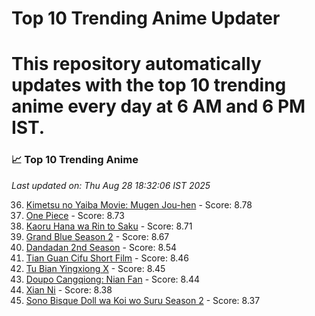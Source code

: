 # Top 10 Trending Anime Updater
# This repository automatically updates with the top 10 trending anime every day at 6 AM and 6 PM IST.

<!-- ANIME_LIST_START -->
### 📈 Top 10 Trending Anime

*Last updated on: Thu Aug 28 18:32:06 IST 2025*

36. [Kimetsu no Yaiba Movie: Mugen Jou-hen](https://myanimelist.net/anime/59192) - Score: 8.78
52. [One Piece](https://myanimelist.net/anime/21) - Score: 8.73
59. [Kaoru Hana wa Rin to Saku](https://myanimelist.net/anime/59845) - Score: 8.71
72. [Grand Blue Season 2](https://myanimelist.net/anime/59986) - Score: 8.67
131. [Dandadan 2nd Season](https://myanimelist.net/anime/60543) - Score: 8.54
166. [Tian Guan Cifu Short Film](https://myanimelist.net/anime/60988) - Score: 8.46
178. [Tu Bian Yingxiong X](https://myanimelist.net/anime/53447) - Score: 8.45
182. [Doupo Cangqiong: Nian Fan](https://myanimelist.net/anime/51039) - Score: 8.44
224. [Xian Ni](https://myanimelist.net/anime/55809) - Score: 8.38
226. [Sono Bisque Doll wa Koi wo Suru Season 2](https://myanimelist.net/anime/53065) - Score: 8.37

<!-- ANIME_LIST_END -->
